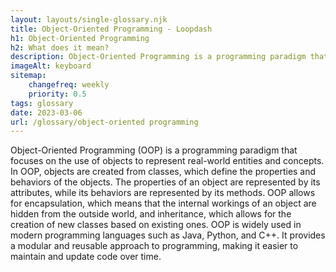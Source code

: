 ```yaml
--- 
layout: layouts/single-glossary.njk
title: Object-Oriented Programming - Loopdash
h1: Object-Oriented Programming
h2: What does it mean?
description: Object-Oriented Programming is a programming paradigm that allows developers to create reusable and modular code by organizing data and behavior into objects, which can be easily integrated into WordPress plugins and themes.
imageAlt: keyboard
sitemap:
	changefreq: weekly
	priority: 0.5
tags: glossary
date: 2023-03-06
url: /glossary/object-oriented programming
---
```


Object-Oriented Programming (OOP) is a programming paradigm that focuses on the use of objects to represent real-world entities and concepts. In OOP, objects are created from classes, which define the properties and behaviors of the objects. The properties of an object are represented by its attributes, while its behaviors are represented by its methods. OOP allows for encapsulation, which means that the internal workings of an object are hidden from the outside world, and inheritance, which allows for the creation of new classes based on existing ones. OOP is widely used in modern programming languages such as Java, Python, and C++. It provides a modular and reusable approach to programming, making it easier to maintain and update code over time.
